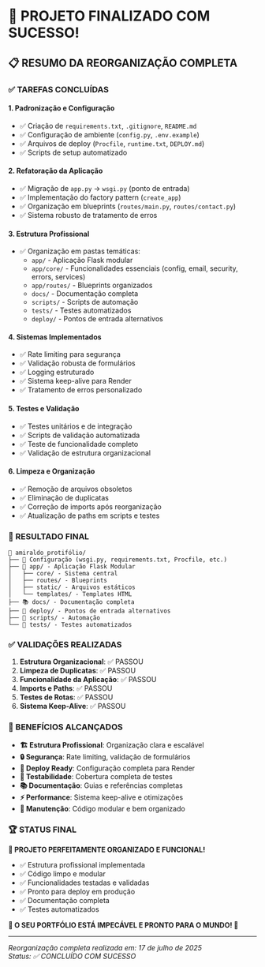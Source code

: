 # 🎉 PROJETO FINALIZADO COM SUCESSO!

## 📋 RESUMO DA REORGANIZAÇÃO COMPLETA

### ✅ TAREFAS CONCLUÍDAS

#### 1. **Padronização e Configuração**

- ✅ Criação de `requirements.txt`, `.gitignore`, `README.md`
- ✅ Configuração de ambiente (`config.py`, `.env.example`)
- ✅ Arquivos de deploy (`Procfile`, `runtime.txt`, `DEPLOY.md`)
- ✅ Scripts de setup automatizado

#### 2. **Refatoração da Aplicação**

- ✅ Migração de `app.py` → `wsgi.py` (ponto de entrada)
- ✅ Implementação do factory pattern (`create_app`)
- ✅ Organização em blueprints (`routes/main.py`, `routes/contact.py`)
- ✅ Sistema robusto de tratamento de erros

#### 3. **Estrutura Profissional**

- ✅ Organização em pastas temáticas:
  - `app/` - Aplicação Flask modular
  - `app/core/` - Funcionalidades essenciais (config, email, security, errors, services)
  - `app/routes/` - Blueprints organizados
  - `docs/` - Documentação completa
  - `scripts/` - Scripts de automação
  - `tests/` - Testes automatizados
  - `deploy/` - Pontos de entrada alternativos

#### 4. **Sistemas Implementados**

- ✅ Rate limiting para segurança
- ✅ Validação robusta de formulários
- ✅ Logging estruturado
- ✅ Sistema keep-alive para Render
- ✅ Tratamento de erros personalizado

#### 5. **Testes e Validação**

- ✅ Testes unitários e de integração
- ✅ Scripts de validação automatizada
- ✅ Teste de funcionalidade completo
- ✅ Validação de estrutura organizacional

#### 6. **Limpeza e Organização**

- ✅ Remoção de arquivos obsoletos
- ✅ Eliminação de duplicatas
- ✅ Correção de imports após reorganização
- ✅ Atualização de paths em scripts e testes

### 🚀 RESULTADO FINAL

```
📁 amiraldo_protifólio/
├── 📄 Configuração (wsgi.py, requirements.txt, Procfile, etc.)
├── 📱 app/ - Aplicação Flask Modular
│   ├── core/ - Sistema central
│   ├── routes/ - Blueprints
│   ├── static/ - Arquivos estáticos
│   └── templates/ - Templates HTML
├── 📚 docs/ - Documentação completa
├── 🚀 deploy/ - Pontos de entrada alternativos
├── 🔧 scripts/ - Automação
└── 🧪 tests/ - Testes automatizados
```

### ✅ VALIDAÇÕES REALIZADAS

1. **Estrutura Organizacional**: ✅ PASSOU
2. **Limpeza de Duplicatas**: ✅ PASSOU
3. **Funcionalidade da Aplicação**: ✅ PASSOU
4. **Imports e Paths**: ✅ PASSOU
5. **Testes de Rotas**: ✅ PASSOU
6. **Sistema Keep-Alive**: ✅ PASSOU

### 🎯 BENEFÍCIOS ALCANÇADOS

- **🏗️ Estrutura Profissional**: Organização clara e escalável
- **🔒 Segurança**: Rate limiting, validação de formulários
- **🚀 Deploy Ready**: Configuração completa para Render
- **🧪 Testabilidade**: Cobertura completa de testes
- **📚 Documentação**: Guias e referências completas
- **⚡ Performance**: Sistema keep-alive e otimizações
- **🔧 Manutenção**: Código modular e bem organizado

### 🏆 STATUS FINAL

**🎉 PROJETO PERFEITAMENTE ORGANIZADO E FUNCIONAL!**

- ✅ Estrutura profissional implementada
- ✅ Código limpo e modular
- ✅ Funcionalidades testadas e validadas
- ✅ Pronto para deploy em produção
- ✅ Documentação completa
- ✅ Testes automatizados

**🚀 O SEU PORTFÓLIO ESTÁ IMPECÁVEL E PRONTO PARA O MUNDO! 🌟**

---

_Reorganização completa realizada em: 17 de julho de 2025_  
_Status: ✅ CONCLUÍDO COM SUCESSO_
